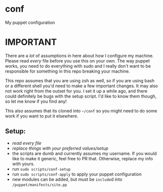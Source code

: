 # conf
My puppet configuration

# IMPORTANT
There are a *lot* of assumptions in here about how I configure my machine.
Please read *every* file before you use this on your own. The way puppet works,
you need to do everything with sudo and I really don't want to be responsible
for something in this repo breaking your machine.

This repo assumes that you are using zsh as well, so if you are using bash or a
different shell you'd need to make a few important changes. It may also not work
right from the outset for you. I set it up a while ago, and there could
definitely be bugs with the setup script. I'd like to know them though, so let
me know if you find any!

This also assumes that its cloned into `~/conf` so you might need to do some
work if you want to put it elsewhere.

## Setup:

* *read every file*
* *replace things with your preferred values/setup*
* the scripts are dumb and currently assumes my username. If you would like
  to make it generic, feel free to PR that. Otherwise, replace my info with yours.
* run `sudo scripts/conf-setup`
* run `sudo scripts/conf-apply` to apply your puppet configuration
* new modules can be added, but must be `include`d into `/puppet/manifests/site.pp`
